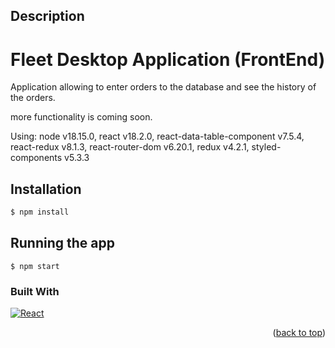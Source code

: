 ## Description

<h1>Fleet Desktop Application (FrontEnd)</h1>


Application allowing to enter orders to the database and see the history of the orders.

more functionality is coming soon.

Using: 
 node v18.15.0,
 react v18.2.0, 
 react-data-table-component v7.5.4, 
 react-redux v8.1.3, 
 react-router-dom v6.20.1, redux v4.2.1, 
 styled-components v5.3.3


## Installation

```bash
$ npm install
```

## Running the app
```
$ npm start
```

### Built With

[![React][React.js]][React-url]

<p align="right">(<a href="#readme-top">back to top</a>)</p>


<!-- MARKDOWN LINKS & IMAGES -->
<!-- https://www.markdownguide.org/basic-syntax/#reference-style-links -->

[React.js]: https://img.shields.io/badge/React-20232A?style=for-the-badge&logo=react&logoColor=61DAFB
[React-url]: https://reactjs.org/


